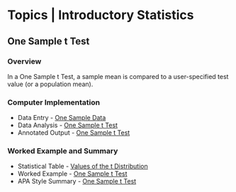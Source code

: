 # Topics | Introductory Statistics

## One Sample t Test

### Overview

In a One Sample t Test, a sample mean is compared to a user-specified test value (or a population mean). 

### Computer Implementation

- Data Entry - [One Sample Data](../jamovi/data-entry/onesampledata.md)
- Data Analysis - [One Sample t Test](../jamovi/data-analysis/onesample.md)
- Annotated Output - [One Sample t Test](../jamovi/annotated-output/onesample.md)

### Worked Example and Summary

- Statistical Table - [Values of the t Distribution](../Calculations/statistical-tables/t.md)
- Worked Example - [One Sample t Test](../Calculations/worked-examples/onesample.md)
- APA Style Summary - [One Sample t Test](../Reports/summarized-examples/onesample.md)
